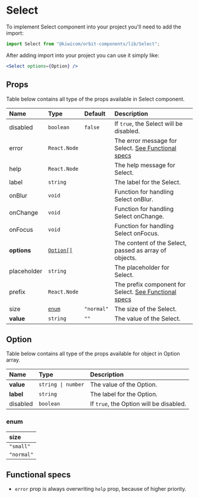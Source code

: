 # Select
To implement Select component into your project you'll need to add the import:
```jsx
import Select from "@kiwicom/orbit-components/lib/Select";
```
After adding import into your project you can use it simply like:
```jsx
<Select options={Option} />
```
## Props
Table below contains all type of the props available in Select component.

| Name        | Type                              | Default    | Description                      |
| :---------- | :-------------------------------- | :--------- | :------------------------------- |
| disabled    | `boolean`                         | `false`    | If `true`, the Select will be disabled.
| error       | `React.Node`                      |            | The error message for Select. [See Functional specs](#functional-specs)
| help        | `React.Node`                      |            | The help message for Select.
| label       | `string`                          |            | The label for the Select.
| onBlur      | `void`                            |            | Function for handling Select onBlur.
| onChange    | `void`                            |            | Function for handling Select onChange.
| onFocus     | `void`                            |            | Function for handling Select onFocus.
| **options** | [`Option[]`](#option) |            | The content of the Select, passed as array of objects.
| placeholder | `string`                          |            | The placeholder for Select. 
| prefix      | `React.Node`                      |            | The prefix component for Select. [See Functional specs](#functional-specs)
| size        | [`enum`](#enum)                   | `"normal"` | The size of the Select.
| **value**   | `string`                          | `""`       | The value of the Select.

## Option
Table below contains all type of the props available for object in Option array.

| Name         | Type               | Description                      |
| :----------- | :----------------- | :------------------------------- |
| **value**    | `string \| number` | The value of the Option.
| **label**    | `string`           | The label for the Option.
| disabled     | `boolean`          | If `true`, the Option will be disabled.
  
### enum

| size       |
| :--------- |
| `"small"`  |
| `"normal"` |

## Functional specs
* `error` prop is always overwriting `help` prop, because of higher priority.

